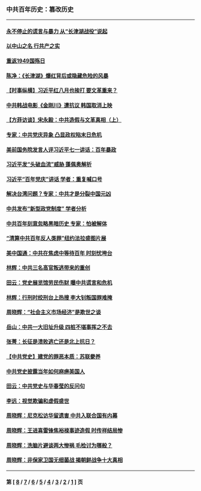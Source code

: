 ### 中共百年历史：篡改历史
---
#### [永不停止的谎言与暴力 从“长津湖战役”说起](../../pages/nf1176115/n13494094.md?10100430) 
#### [以中山之名 行共产之实](../../pages/nf1176115/n13346437.md?10100430) 
#### [重返1949国殇日](../../pages/nf1176115/n13346372.md?10100430) 
#### [陈净：《长津湖》爆红背后或隐藏危险的风暴](../../pages/nf1176115/n13314364.md?10100430) 
#### [【时事纵横】习近平红八月也挨打 要文革重来？](../../pages/nf1176115/n13231393.md?10100430) 
#### [中共韩战电影《金刚川》遭抗议 韩国取消上映](../../pages/nf1176115/n13219114.md?10100430) 
#### [【方菲访谈】宋永毅：中共造假与文革真相（上）](../../pages/nf1176115/n13200760.md?10100430) 
#### [专家：中共党庆异象 凸显政权陷末日危机](../../pages/nf1176115/n13067084.md?10100430) 
#### [美前国务院发言人评习近平七一讲话：百年暴政](../../pages/nf1176115/n13066986.md?10100430) 
#### [习近平发“头破血流”威胁 蓬佩奥解析](../../pages/nf1176115/n13063604.md?10100430) 
#### [习近平“百年党庆”讲话 学者：重复喊口号](../../pages/nf1176115/n13061411.md?10100430) 
#### [解决台湾问题？专家：中共才是分裂中国元凶](../../pages/nf1176115/n13060811.md?10100430) 
#### [中共发布“新型政党制度” 学者分析](../../pages/nf1176115/n13056354.md?10100430) 
#### [中共百年刻意忽略黑暗历史 专家：怕被解体](../../pages/nf1176115/n13056056.md?10100430) 
#### [“清算中共百年反人类罪”纽约法拉盛图片展](../../pages/nf1176115/n13052220.md?10100430) 
#### [美中国通：中共在焦虑中等待百年 时刻忧垮台](../../pages/nf1176115/n13048820.md?10100430) 
#### [林辉：中共三名高官叛逃带来的重创](../../pages/nf1176115/n13035206.md?10100430) 
#### [田云：党史展览馆劳民伤财 曝中共谎言和危机](../../pages/nf1176115/n13033900.md?10100430) 
#### [林辉：行刑时绞刑台上热搜 李大钊叛国罪难掩](../../pages/nf1176115/n13031965.md?10100430) 
#### [周晓辉：“社会主义市场经济”是欺世之谈](../../pages/nf1176115/n13024090.md?10100430) 
#### [岳山：中共一大旧址升级 四桩不堪事挥之不去](../../pages/nf1176115/n13021697.md?10100430) 
#### [张菁：长征是溃败逃亡还是北上抗日？](../../pages/nf1176115/n13020585.md?10100430) 
#### [【中共党史】建党的罪恶本质：苏联豢养](../../pages/nf1176115/n13011888.md?10100430) 
#### [中共党史披露当年如何麻痹美国人](../../pages/nf1176115/n12966400.md?10100430) 
#### [田云：中共党史与华春莹的反问句](../../pages/nf1176115/n12765178.md?10100430) 
#### [李远：视觉欺骗和虚假盛世](../../pages/nf1176115/n12993376.md?10100430) 
#### [周晓辉：尼克松访华留遗害 中共入联合国有内幕](../../pages/nf1176115/n12991422.md?10100430) 
#### [周晓辉：王进喜雷锋焦裕禄事迹造假 时传祥结局惨](../../pages/nf1176115/n12985497.md?10100430) 
#### [周晓辉：洗脑片避谈两大惨祸 毛检讨为哪般？](../../pages/nf1176115/n12971285.md?10100430) 
#### [周晓辉：非保家卫国无细菌战 揭朝鲜战争十大真相](../../pages/nf1176115/n12954161.md?10100430) 

---
#### 第 [ [8](./8.md?10100430) / [7](./7.md?10100430) / [6](./6.md?10100430) / [5](./5.md?10100430) / [4](./4.md?10100430) / [3](./3.md?10100430) / [2](./2.md?10100430) / [1](./1.md?10100430) ] 页

